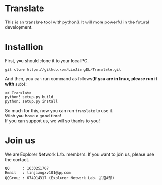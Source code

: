 # Translate
This is an translate tool with python3. It will more powerful in the futural development.  

# Installion
First, you should clone it to your local PC.  
```
git clone https://github.com/LinJiangEL/Translate.git
```
And then, you can run command as follows(**If you are in linux, please run it with `sudo`**):
```
cd Translate
python3 setup.py build
python3 setup.py install
```
So much for this, now you can run `translate` to use it.  
Wish you have a good time!  
If you can support us, we will so thanks to you!  
  
# Join us
We are Explorer Network Lab. members. If you want to join us, please use the contact.  
```
QQ      : 1633251707
Email   : linjiangxv101@qq.com
QQGroup : 674914317 (Explorer Network Lab. 扩招A部)
```
